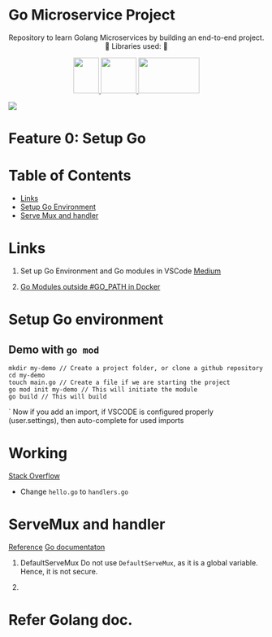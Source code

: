 # Go Microservice Project


<p align="center">
  Repository to learn Golang Microservices by building an end-to-end project. <br>
   🔨 Libraries used: 🔨
</p>



<p align="center">
  <a href="https://miro.medium.com/max/750/1*xLKFtlXiTPif_hTAIlXRjw.jpeg">
    <img alt="" src="https://miro.medium.com/max/750/1*xLKFtlXiTPif_hTAIlXRjw.jpeg" height="70" width="50" />
  </a>
  <a href="https://miro.medium.com/max/750/1*xLKFtlXiTPif_hTAIlXRjw.jpeg">
    <img alt="" src="https://upload.wikimedia.org/wikipedia/commons/a/ab/Swagger-logo.png" height="70" width="70" />
  </a>    
  <a href="https://miro.medium.com/max/750/1*xLKFtlXiTPif_hTAIlXRjw.jpeg">
    <img alt="" src="https://encrypted-tbn0.gstatic.com/images?q=tbn%3AANd9GcQGphDpO2--RtpVgIv_UAy9NObzHXWwbSM49wB0q1U_H0sbxQm80ZGrZNnyujl826dQ_XM8NGH-r7nm1Q&usqp=CAU" height="70" width="120" />
  </a>    
  
</p>


![](https://github.com/AymanArif/golang-microservices/workflows/Go/badge.svg)

# Feature 0: Setup Go

# Table of Contents

- [Links](#links)
- [Setup Go Environment](#setup-go-environment)
- [Serve Mux and handler](#servermux-and-handler)


# Links
1. Set up Go Environment and Go modules in VSCode
[Medium](https://rominirani.com/setup-go-development-environment-with-visual-studio-code-7ea5d643a51a)

2. [Go Modules outside #GO_PATH in Docker](https://devandchill.com/posts/2019/03/go-modules-working-outside-gopath/)

# Setup Go environment

## Demo with `go mod`

    mkdir my-demo // Create a project folder, or clone a github repository    
    cd my-demo
    touch main.go // Create a file if we are starting the project
    go mod init my-demo // This will initiate the module
    go build // This will build
`
Now if you add an import, if VSCODE is configured properly (user.settings), then auto-complete for used imports

# Working
[Stack Overflow](https://stackoverflow.com/questions/60680470/could-not-import-local-modules-in-golang/60681078#60681078)
- Change `hello.go` to `handlers.go`


# ServeMux and handler

[Reference](https://www.alexedwards.net/blog/a-recap-of-request-handling)
[Go documentaton]()
1. DefaultServeMux
Do not use `DefaultServeMux`, as it is a global variable. Hence, it is not secure.

2.


# Refer Golang doc.


